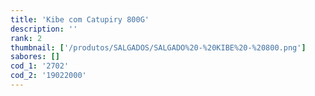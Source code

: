 ```yaml
---
title: 'Kibe com Catupiry 800G'
description: ''
rank: 2
thumbnail: ['/produtos/SALGADOS/SALGADO%20-%20KIBE%20-%20800.png']
sabores: []
cod_1: '2702'
cod_2: '19022000'
---
```

